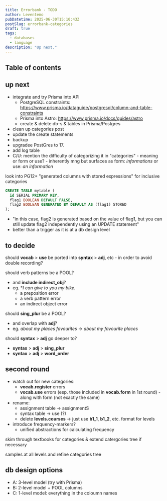 ```yaml
---
title: Errorbank - TODO
author: Leventemo
pubDatetime: 2025-06-30T15:10:43Z
postSlug: errorbank-categories
draft: true
tags:
  - databases
  - language
description: "Up next."
---
```


## Table of contents

## up next

* integrate and try Prisma into API
	+ PostgreSQL constraints: https://www.prisma.io/dataguide/postgresql/column-and-table-constraints
	+ Prisma into Astro: https://www.prisma.io/docs/guides/astro
	+ create & delete db-s & tables in Prisma/Postgres
* clean up categories post
* update the create statements
* backup
* upgradee PostGres to 17.
* add log table
* C/U: mention the difficulty of categorizing it in "categories" - meaning or form or use? - inherently mng but surfaces as form:  *informations* or use: *an information*

look into PG12+ "generated columns with stored expressions" for inclusive categories
```sql
CREATE TABLE mytable (
  id SERIAL PRIMARY KEY,
  flag1 BOOLEAN DEFAULT FALSE,
  flag2 BOOLEAN GENERATED BY DEFAULT AS (flag1) STORED
);
```
* "in this case, flag2 is generated based on the value of flag1, but you can still update flag2 independently using an UPDATE statement"
* better than a trigger as it is at a db design level

## to decide

should __vocab__ > __use__ be ported into __syntax__ > __adj__, etc - in order to avoid double recording?

should verb patterns be a POOL?
* and __include indirect_obj__?
* eg. **I can give to you my bike.*
	+ a preposition error
	+ a verb pattern error
  + an indirect object error

should __sing_plur__ be a POOL?
* and overlap with __adj__?
* eg. *about my places favourites* -> *about my favourite places*

should __syntax__ > __adj__ go deeper to?
* __syntax__ > __adj__ > __sing_plur__
* __syntax__ > __adj__ > __word_order__

## second round

* watch out for new categories:
	+ __vocab.register__ errors
	+ __vocab.use__ errors (esp. those included in __vocab.form__ in 1st round) - along with form (not exactly the same)
* rename:
	+ assignment table -> assignmentS
	+ syntax table -> use (?)
	+ delete __levels.courses__ -> just use __b1_1__, __b1_2__, etc. format for levels
* introduce frequency-markers?
	+ unified abstractions for calculating frequency

skim through textbooks for categories & extend catergories tree if necessary

samples at all levels and refine categories tree

## db design options

* A: 3-level model (try with Prisma)
* B: 2-level model + POOL columns
* C: 1-level model: everything in the coloumn names

